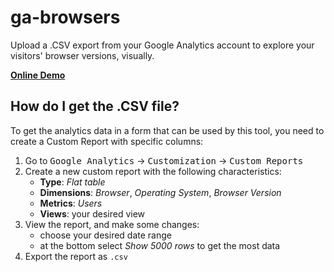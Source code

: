 # ga-browsers

Upload a .CSV export from your Google Analytics account to explore your visitors' browser versions, visually.

[__Online Demo__](https://danburzo.github.io/ga-browsers)

## How do I get the .CSV file?

To get the analytics data in a form that can be used by this tool, you need to create a Custom Report with specific columns:

1. Go to <kbd>Google Analytics</kbd> → <kbd>Customization</kbd> → <kbd>Custom Reports</kbd>
2. Create a new custom report with the following characteristics:
	* __Type__: _Flat table_
	* __Dimensions__: _Browser_, _Operating System_, _Browser Version_
	* __Metrics__: _Users_
	* __Views__: your desired view
3. View the report, and make some changes:
	* choose your desired date range
	* at the bottom select _Show 5000 rows_ to get the most data
4. Export the report as `.csv`
